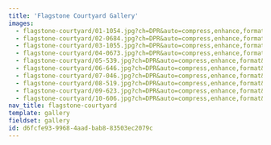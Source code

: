 ```yaml
---
title: 'Flagstone Courtyard Gallery'
images:
  - flagstone-courtyard/01-1054.jpg?ch=DPR&auto=compress,enhance,format&w=475&h=300
  - flagstone-courtyard/02-0684.jpg?ch=DPR&auto=compress,enhance,format&w=475&h=300
  - flagstone-courtyard/03-1055.jpg?ch=DPR&auto=compress,enhance,format&w=475&h=300
  - flagstone-courtyard/04-0673.jpg?ch=DPR&auto=compress,enhance,format&w=475&h=300
  - flagstone-courtyard/05-539.jpg?ch=DPR&auto=compress,enhance,format&w=475&h=300
  - flagstone-courtyard/06-646.jpg?ch=DPR&auto=compress,enhance,format&w=475&h=300
  - flagstone-courtyard/07-046.jpg?ch=DPR&auto=compress,enhance,format&w=475&h=300
  - flagstone-courtyard/08-519.jpg?ch=DPR&auto=compress,enhance,format&w=475&h=300
  - flagstone-courtyard/09-623.jpg?ch=DPR&auto=compress,enhance,format&w=475&h=300
  - flagstone-courtyard/10-606.jpg?ch=DPR&auto=compress,enhance,format&w=475&h=300
nav_title: flagstone-courtyard
template: gallery
fieldset: gallery
id: d6fcfe93-9968-4aad-bab8-83503ec2079c
---
```

